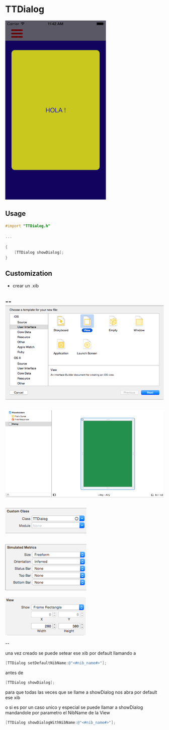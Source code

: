 # TTDialog


![Example](https://github.com/TuteTipito/TTDialog/blob/master/screenshotTTDialog.png)

## Usage
```objective-c
#import "TTDialog.h"

...

{
    [TTDialog showDialog];
}
```

## Customization

* crear un .xib

--
![00](https://github.com/TuteTipito/images/blob/master/TTDialog00.png)
--
![01](https://github.com/TuteTipito/images/blob/master/TTDialog01.png)
--
![02](https://github.com/TuteTipito/images/blob/master/TTDialog02.png)
--
![03](https://github.com/TuteTipito/images/blob/master/TTDialog03.png)
--
![04](https://github.com/TuteTipito/images/blob/master/TTDialog04.png)

--

una vez creado se puede setear ese xib por default llamando a
```objective-c
[TTDialog setDefaultNibName:@"<#nib_name#>"];
```
antes de 
```objective-c
[TTDialog showDialog];
```
para que todas las veces que se llame a showDialog nos abra por default ese xib


o si es por un caso unico y especial se puede llamar a showDialog mandandole por parametro el NibName de la View
```objective-c
[TTDialog showDialogWithNibName:@"<#nib_name#>"];
```

